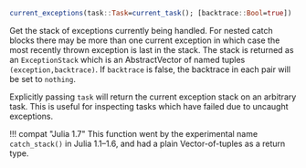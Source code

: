 ```julia
current_exceptions(task::Task=current_task(); [backtrace::Bool=true])
```

Get the stack of exceptions currently being handled. For nested catch blocks there may be more than one current exception in which case the most recently thrown exception is last in the stack. The stack is returned as an `ExceptionStack` which is an AbstractVector of named tuples `(exception,backtrace)`. If `backtrace` is false, the backtrace in each pair will be set to `nothing`.

Explicitly passing `task` will return the current exception stack on an arbitrary task. This is useful for inspecting tasks which have failed due to uncaught exceptions.

!!! compat "Julia 1.7"
    This function went by the experimental name `catch_stack()` in Julia 1.1–1.6, and had a plain Vector-of-tuples as a return type.

